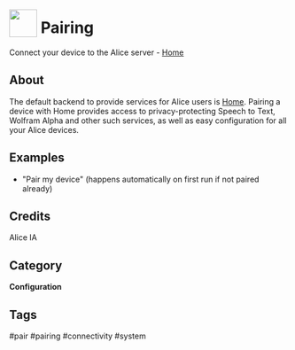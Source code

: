 # <img src='https://raw.githack.com/FortAwesome/Font-Awesome/master/svgs/solid/handshake.svg' card_color='#22a7f0' width='50' height='50' style='vertical-align:bottom'/> Pairing
Connect your device to the Alice server - [Home](https://home.mycroft.ai/)

## About 
 The default backend to provide services for Alice users is
 [Home](https://home.mycroft.ai/).  Pairing a device with Home provides access
 to privacy-protecting Speech to Text, Wolfram Alpha and other such services,
 as well as easy configuration for all your Alice devices.

## Examples 
* "Pair my device" (happens automatically on first run if not paired already)

## Credits 
Alice IA 

## Category
**Configuration**

## Tags
#pair
#pairing
#connectivity
#system
